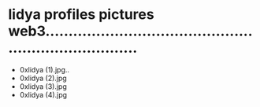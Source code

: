 # lidya profiles pictures web3.........................................................................
- 0xlidya (1).jpg..
- 0xlidya (2).jpg
- 0xlidya (3).jpg
- 0xlidya (4).jpg
